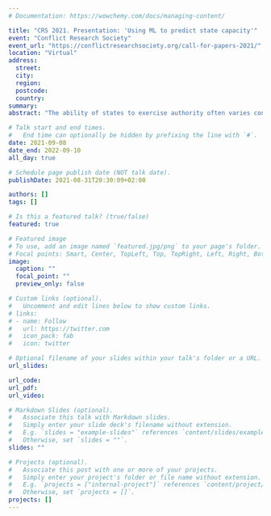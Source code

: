 ```yaml
---
# Documentation: https://wowchemy.com/docs/managing-content/

title: "CRS 2021. Presentation: 'Using ML to predict state capacity'"
event: "Conflict Research Society"
event_url: "https://conflictresearchsociety.org/call-for-papers-2021/"
location: "Virtual"
address:
  street:
  city:
  region:
  postcode:
  country:
summary:
abstract: "The ability of states to exercise authority often varies considerably within their borders. Yet, the empirical literature on state capacity has typically relied on country-level indicators of state capacity. In this paper, we develop a measure of local state capacity for all five-kilometer grid cells across Sub-Saharan Africa. The measure builds on geocoded survey data on local state presence, which we predict and extrapolate in a machine learning model using readily available data on the costs and benefits of capacity building across space. We showcase the usefulness of measuring state capacity at a local level by employing the index as a moderating factor in the relationship between oil wealth and violent conflict and show that areas with higher levels of state capacity face lower risks of conflict outbreak due to exogenous oil wealth shocks."

# Talk start and end times.
#   End time can optionally be hidden by prefixing the line with `#`.
date: 2021-09-08
date_end: 2022-09-10
all_day: true

# Schedule page publish date (NOT talk date).
publishDate: 2021-08-31T20:30:09+02:00

authors: []
tags: []

# Is this a featured talk? (true/false)
featured: true

# Featured image
# To use, add an image named `featured.jpg/png` to your page's folder. 
# Focal points: Smart, Center, TopLeft, Top, TopRight, Left, Right, BottomLeft, Bottom, BottomRight.
image:
  caption: ""
  focal_point: ""
  preview_only: false

# Custom links (optional).
#   Uncomment and edit lines below to show custom links.
# links:
# - name: Follow
#   url: https://twitter.com
#   icon_pack: fab
#   icon: twitter

# Optional filename of your slides within your talk's folder or a URL.
url_slides:

url_code:
url_pdf:
url_video:

# Markdown Slides (optional).
#   Associate this talk with Markdown slides.
#   Simply enter your slide deck's filename without extension.
#   E.g. `slides = "example-slides"` references `content/slides/example-slides.md`.
#   Otherwise, set `slides = ""`.
slides: ""

# Projects (optional).
#   Associate this post with one or more of your projects.
#   Simply enter your project's folder or file name without extension.
#   E.g. `projects = ["internal-project"]` references `content/project/deep-learning/index.md`.
#   Otherwise, set `projects = []`.
projects: []
---
```

